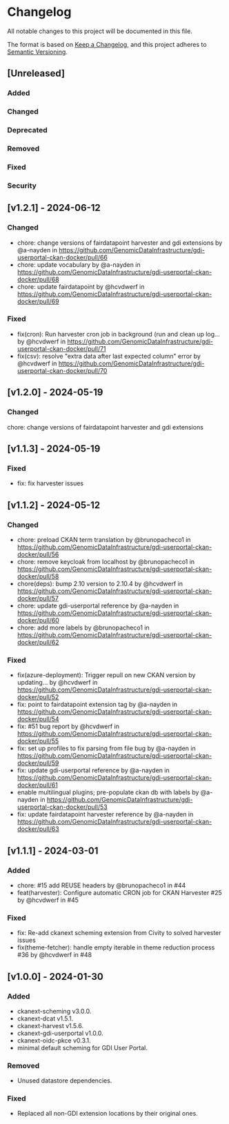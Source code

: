 <!--
SPDX-FileCopyrightText: 2024 PNED G.I.E.

SPDX-License-Identifier: CC-BY-4.0
-->

# Changelog

All notable changes to this project will be documented in this file.

The format is based on [Keep a Changelog](https://keepachangelog.com/en/1.1.0/),
and this project adheres to [Semantic Versioning](https://semver.org/spec/v2.0.0.html).

## [Unreleased]

### Added

### Changed

### Deprecated

### Removed

### Fixed

### Security

## [v1.2.1] - 2024-06-12

### Changed

- chore: change versions of fairdatapoint harvester and gdi extensions by @a-nayden in https://github.com/GenomicDataInfrastructure/gdi-userportal-ckan-docker/pull/66
- chore: update vocabulary by @a-nayden in https://github.com/GenomicDataInfrastructure/gdi-userportal-ckan-docker/pull/68
- chore: update fairdatapoint by @hcvdwerf in https://github.com/GenomicDataInfrastructure/gdi-userportal-ckan-docker/pull/69

### Fixed

- fix(cron): Run harvester cron job in background (run and clean up log… by @hcvdwerf in https://github.com/GenomicDataInfrastructure/gdi-userportal-ckan-docker/pull/71
- fix(csv): resolve "extra data after last expected column" error by @hcvdwerf in https://github.com/GenomicDataInfrastructure/gdi-userportal-ckan-docker/pull/70

## [v1.2.0] - 2024-05-19

### Changed

chore: change versions of fairdatapoint harvester and gdi extensions

## [v1.1.3] - 2024-05-19

### Fixed

- fix: fix harvester issues

## [v1.1.2] - 2024-05-12

### Changed

- chore: preload CKAN term translation by @brunopacheco1 in https://github.com/GenomicDataInfrastructure/gdi-userportal-ckan-docker/pull/56
- chore: remove keycloak from localhost by @brunopacheco1 in https://github.com/GenomicDataInfrastructure/gdi-userportal-ckan-docker/pull/58
- chore(deps): bump 2.10 version to 2.10.4 by @hcvdwerf in https://github.com/GenomicDataInfrastructure/gdi-userportal-ckan-docker/pull/57
- chore: update gdi-userportal reference by @a-nayden in https://github.com/GenomicDataInfrastructure/gdi-userportal-ckan-docker/pull/60
- chore: add more labels by @brunopacheco1 in https://github.com/GenomicDataInfrastructure/gdi-userportal-ckan-docker/pull/62

### Fixed

- fix(azure-deployment): Trigger repull on new CKAN version by updating… by @hcvdwerf in https://github.com/GenomicDataInfrastructure/gdi-userportal-ckan-docker/pull/52
- fix: point to fairdatapoint extension tag by @a-nayden in https://github.com/GenomicDataInfrastructure/gdi-userportal-ckan-docker/pull/54
- fix: #51 bug report by @hcvdwerf in https://github.com/GenomicDataInfrastructure/gdi-userportal-ckan-docker/pull/55
- fix: set up profiles to fix parsing from file bug by @a-nayden in https://github.com/GenomicDataInfrastructure/gdi-userportal-ckan-docker/pull/59
- fix: update gdi-userportal reference by @a-nayden in https://github.com/GenomicDataInfrastructure/gdi-userportal-ckan-docker/pull/61
- enable multilingual plugins; pre-populate ckan db with labels by @a-nayden in https://github.com/GenomicDataInfrastructure/gdi-userportal-ckan-docker/pull/53
- fix: update fairdatapoint harvester reference by @a-nayden in https://github.com/GenomicDataInfrastructure/gdi-userportal-ckan-docker/pull/63

## [v1.1.1] - 2024-03-01

### Added

- chore: #15 add REUSE headers by @brunopacheco1 in #44
- feat(harvester): Configure automatic CRON job for CKAN Harvester #25 by @hcvdwerf in #45

### Fixed

- fix: Re-add ckanext scheming extension from Civity to solved harvester issues
- fix(theme-fetcher): handle empty iterable in theme reduction process #36 by @hcvdwerf in #48

## [v1.0.0] - 2024-01-30

### Added

- ckanext-scheming v3.0.0.
- ckanext-dcat v1.5.1.
- ckanext-harvest v1.5.6.
- ckanext-gdi-userportal v1.0.0.
- ckanext-oidc-pkce v0.3.1.
- minimal default scheming for GDI User Portal.

### Removed

- Unused datastore dependencies.

### Fixed

- Replaced all non-GDI extension locations by their original ones.
